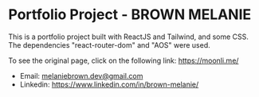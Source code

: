 # Portfolio Project - BROWN MELANIE

This is a portfolio project built with ReactJS and Tailwind, and some CSS.
The dependencies "react-router-dom" and "AOS" were used.

To see the original page, click on the following link: https://moonli.me/


- Email: melaniebrown.dev@gmail.com
- Linkedin: https://www.linkedin.com/in/brown-melanie/

